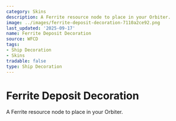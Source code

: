 ```yaml
---
category: Skins
description: A Ferrite resource node to place in your Orbiter.
image: ../images/ferrite-deposit-decoration-7110a2ce92.png
last_updated: '2025-09-17'
name: Ferrite Deposit Decoration
source: WFCD
tags:
- Ship Decoration
- Skins
tradable: false
type: Ship Decoration
---
```


# Ferrite Deposit Decoration

A Ferrite resource node to place in your Orbiter.

